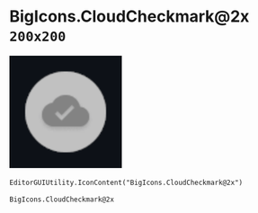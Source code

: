 # BigIcons.CloudCheckmark@2x `200x200`
<img src="/img/BigIcons.CloudCheckmark.png" width=200 height=200>

``` CSharp
EditorGUIUtility.IconContent("BigIcons.CloudCheckmark@2x")
```
```
BigIcons.CloudCheckmark@2x
```
